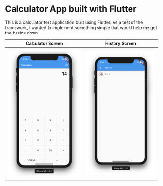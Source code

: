 # Calculator App built with Flutter

This is a calculator test application built using Flutter.
As a test of the framework, I wanted to implement something simple that would help me get the basics down.

| Calculator Screen | History Screen |
| --- | --- |
| ![image](images/calculator.png) | ![history](images/history.png) |


